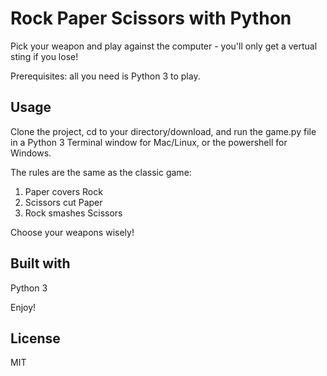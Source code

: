# Rock Paper Scissors with Python
Pick your weapon and play against the computer - you'll only get a vertual sting if you lose!

Prerequisites: all you need is Python 3 to play.

## Usage

Clone the project, cd to your directory/download, and run the game.py file in a Python 3 Terminal window for Mac/Linux, or the powershell for Windows.

The rules are the same as the classic game:

1. Paper covers Rock
2. Scissors cut Paper
3. Rock smashes Scissors

Choose your weapons wisely!

## Built with 
Python 3

Enjoy!


## License
MIT